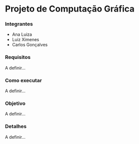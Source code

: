 # Projeto de Computação Gráfica

### Integrantes
- Ana Luiza
- Luiz Ximenes
- Carlos Gonçalves

### Requisitos
A definir...

### Como executar
A definir...

### Objetivo
A definir...

### Detalhes
A definir...
